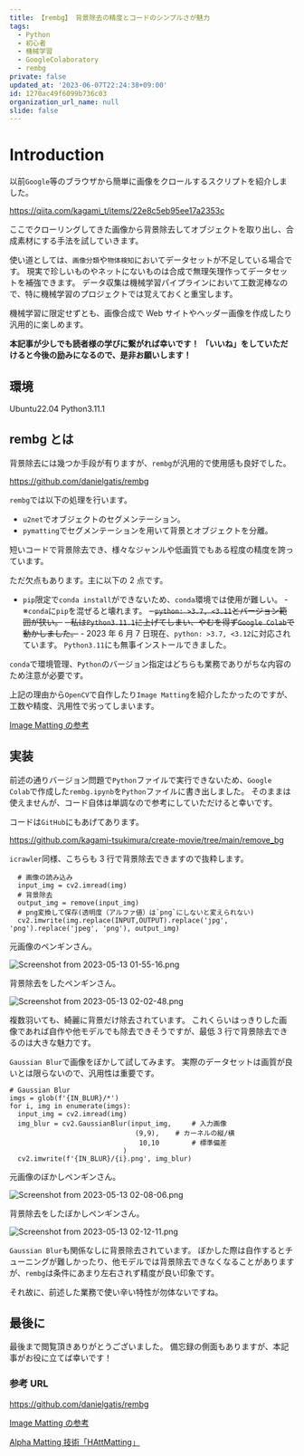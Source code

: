 ```yaml
---
title: 【rembg】 背景除去の精度とコードのシンプルさが魅力
tags:
  - Python
  - 初心者
  - 機械学習
  - GoogleColaboratory
  - rembg
private: false
updated_at: '2023-06-07T22:24:38+09:00'
id: 1270ac49f6099b736c03
organization_url_name: null
slide: false
---
```


# Introduction

以前`Google`等のブラウザから簡単に画像をクロールするスクリプトを紹介しました。

https://qiita.com/kagami_t/items/22e8c5eb95ee17a2353c

ここでクローリングしてきた画像から背景除去してオブジェクトを取り出し、合成素材にする手法を試していきます。

使い道としては、`画像分類`や`物体検知`においてデータセットが不足している場合です。
現実で珍しいものやネットにないものは合成で無理矢理作ってデータセットを補強できます。
データ収集は機械学習パイプラインにおいて工数泥棒なので、特に機械学習のプロジェクトでは覚えておくと重宝します。

機械学習に限定せずとも、画像合成で Web サイトやヘッダー画像を作成したり汎用的に楽しめます。

**本記事が少しでも読者様の学びに繋がれば幸いです！**
**「いいね」をしていただけると今後の励みになるので、是非お願いします！**

## 環境

Ubuntu22.04
Python3.11.1

## rembg とは

背景除去には幾つか手段が有りますが、`rembg`が汎用的で使用感も良好でした。

https://github.com/danielgatis/rembg

`rembg`では以下の処理を行います。

- `u2net`でオブジェクトのセグメンテーション。
- `pymatting`でセグメンテーションを用いて背景とオブジェクトを分離。

短いコードで背景除去でき、様々なジャンルや低画質でもある程度の精度を誇っています。

ただ欠点もあります。主に以下の 2 点です。

- `pip`限定で`conda install`ができないため、`conda`環境では使用が難しい。 - ※`conda`に`pip`を混ぜると壊れます。
  ~~- `python: >3.7, <3.11`とバージョン範囲が狭い。~~
  ~~- 私は`Python3.11.1`に上げてしまい、やむを得ず`Google Colab`で動かしました。~~ - 2023 年 6 月 7 日現在、`python: >3.7, <3.12`に対応されています。
  `Python3.11`にも無事インストールできました。

`conda`で環境管理、`Python`のバージョン指定はどちらも業務でありがちな内容のため注意が必要です。

上記の理由から`OpenCV`で自作したり`Image Matting`を紹介したかったのですが、工数や精度、汎用性で劣ってしまいます。

[Image Matting の参考](https://arxiv.org/pdf/1908.00672.pdf 'Image Matting')

## 実装

前述の通りバージョン問題で`Python`ファイルで実行できないため、`Google Colab`で作成した`rembg.ipynb`を`Python`ファイルに書き出しました。
そのままは使えませんが、コード自体は単調なので参考にしていただけると幸いです。

コードは`GitHub`にもあげてあります。

https://github.com/kagami-tsukimura/create-movie/tree/main/remove_bg

`icrawler`同様、こちらも 3 行で背景除去できますので抜粋します。

```python: rembg.py
  # 画像の読み込み
  input_img = cv2.imread(img)
  # 背景除去
  output_img = remove(input_img)
  # png変換して保存(透明度（アルファ値）は`png`にしないと変えられない)
  cv2.imwrite(img.replace(INPUT,OUTPUT).replace('jpg', 'png').replace('jpeg', 'png'), output_img)
```

元画像のペンギンさん。

![Screenshot from 2023-05-13 01-55-16.png](https://qiita-image-store.s3.ap-northeast-1.amazonaws.com/0/3292052/f79dc3b3-24dc-09df-cf1c-d5097469971e.png)

背景除去をしたペンギンさん。

![Screenshot from 2023-05-13 02-02-48.png](https://qiita-image-store.s3.ap-northeast-1.amazonaws.com/0/3292052/e6676202-8b27-a4aa-ea6a-632995eb17e5.png)

複数羽いても、綺麗に背景だけ除去されています。
これくらいはっきりした画像であれば自作や他モデルでも除去できそうですが、最低 3 行で背景除去できるのは大きな魅力です。

`Gaussian Blur`で画像をぼかして試してみます。
実際のデータセットは画質が良いとは限らないので、汎用性は重要です。

```python: rembg.py
# Gaussian Blur
imgs = glob(f'{IN_BLUR}/*')
for i, img in enumerate(imgs):
  input_img = cv2.imread(img)
  img_blur = cv2.GaussianBlur(input_img,     # 入力画像
                               (9,9),    # カーネルの縦/横
                                10,10        # 標準偏差
                            )
  cv2.imwrite(f'{IN_BLUR}/{i}.png', img_blur)
```

元画像のぼかしペンギンさん。

![Screenshot from 2023-05-13 02-08-06.png](https://qiita-image-store.s3.ap-northeast-1.amazonaws.com/0/3292052/5222048f-fac2-7c92-53c2-bb24d360ed0f.png)

背景除去をしたぼかしペンギンさん。

![Screenshot from 2023-05-13 02-12-11.png](https://qiita-image-store.s3.ap-northeast-1.amazonaws.com/0/3292052/bc1c0aec-8a32-e655-ef1e-05ba36725b04.png)

`Gaussian Blur`も関係なしに背景除去されています。
ぼかした際は自作するとチューニングが難しかったり、他モデルでは背景除去できなくなることがありますが、`rembg`は条件にあまり左右されず精度が良い印象です。

それ故に、前述した業務で使い辛い特性が勿体ないですね。

## 最後に

最後まで閲覧頂きありがとうございました。
備忘録の側面もありますが、本記事がお役に立てば幸いです！

### 参考 URL

https://github.com/danielgatis/rembg

[Image Matting の参考](https://arxiv.org/pdf/1908.00672.pdf 'Image Matting')

[Alpha Matting 技術「HAttMatting」](https://shiropen.com/2020/07/04/53618/ 'HAttMatting')
